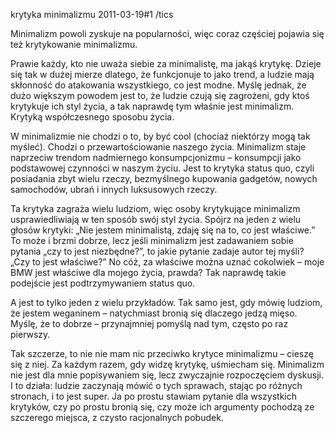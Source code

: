 krytyka minimalizmu
2011-03-19#1
/tics

Minimalizm powoli zyskuje na popularności, więc coraz częściej pojawia się też krytykowanie minimalizmu.

Prawie każdy, kto nie uważa siebie za minimalistę, ma jakąś krytykę. Dzieje się tak w dużej mierze dlatego, że funkcjonuje to jako trend, a ludzie mają skłonność do atakowania wszystkiego, co jest modne. Myślę jednak, że dużo większym powodem jest to, że ludzie czują się zagrożeni, gdy ktoś krytykuje ich styl życia, a tak naprawdę tym właśnie jest minimalizm. Krytyką współczesnego sposobu życia.

W minimalizmie nie chodzi o to, by być cool (chociaż niektórzy mogą tak myśleć). Chodzi o przewartościowanie naszego życia. Minimalizm staje naprzeciw trendom nadmiernego konsumpcjonizmu &#8211; konsumpcji jako podstawowej czynności w naszym życiu. Jest to krytyka status quo, czyli posiadania zbyt wielu rzeczy, bezmyślnego kupowania gadgetów, nowych samochodów, ubrań i innych luksusowych rzeczy.

Ta krytyka zagraża wielu ludziom, więc osoby krytykujące minimalizm usprawiedliwiają w ten sposób swój styl życia. Spójrz na jeden z wielu głosów krytyki: &#8222;Nie jestem minimalistą, zdaję się na to, co jest właściwe.&#8221; To może i brzmi dobrze, lecz jeśli minimalizm jest zadawaniem sobie pytania &#8222;czy to jest niezbędne?&#8221;, to jakie pytanie zadaje autor tej myśli? &#8222;Czy to jest właściwe?&#8221; No cóż, za właściwe można uznać cokolwiek &#8211; moje BMW jest właściwe dla mojego życia, prawda? Tak naprawdę takie podejście jest podtrzymywaniem status quo.

A jest to tylko jeden z wielu przykładów. Tak samo jest, gdy mówię ludziom, że jestem weganinem &#8211; natychmiast bronią się dlaczego jedzą mięso. Myślę, że to dobrze &#8211; przynajmniej pomyślą nad tym, często po raz pierwszy.

Tak szczerze, to nie nie mam nic przeciwko krytyce minimalizmu &#8211; cieszę się z niej. Za każdym razem, gdy widzę krytykę, uśmiecham się. Minimalizm nie jest dla mnie popisywaniem się, lecz zwyczajnie rozpoczęciem dyskusji. I to działa: ludzie zaczynają mówić o tych sprawach, stając po różnych stronach, i to jest super. Ja po prostu stawiam pytanie dla wszystkich krytyków, czy po prostu bronią się, czy może ich argumenty pochodzą ze szczerego miejsca, z czysto racjonalnych pobudek.
